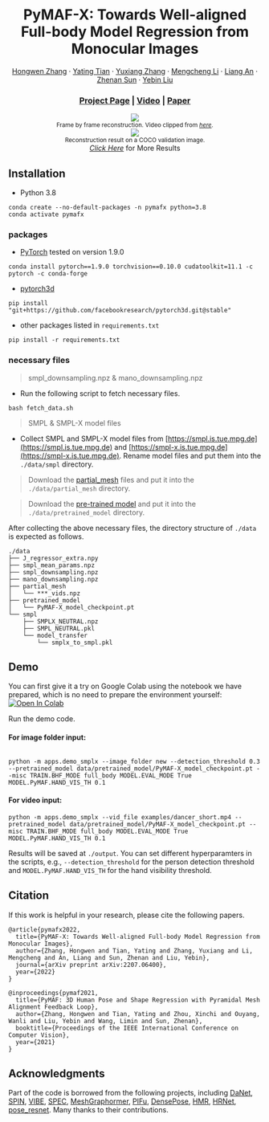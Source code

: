 <div align="center">

# PyMAF-X: Towards Well-aligned Full-body Model Regression from Monocular Images

[Hongwen Zhang](https://github.com/HongwenZhang) · [Yating Tian](https://github.com/tinatiansjz) · [Yuxiang Zhang](https://zhangyux15.github.io) · [Mengcheng Li](https://github.com/Dw1010) · [Liang An](https://anl13.github.io) · [Zhenan Sun](http://www.cbsr.ia.ac.cn/users/znsun) · [Yebin Liu](https://www.liuyebin.com)

### [Project Page](https://www.liuyebin.com/pymaf-x) | [Video](https://www.bilibili.com/video/BV1pN4y1T7dY) | [Paper](https://arxiv.org/abs/2207.06400)

</div>

<p align="center">
    <img src="https://hongwenzhang.github.io/pymaf-x/files/dance_demo.gif">
    <br>
    <sup>Frame by frame reconstruction. Video clipped from <a href="https://www.youtube.com/watch?v=Ltt4dkRkSG0" target="_blank"><i>here</i></a>.</sup>
    <br>
    <img src="https://hongwenzhang.github.io/pymaf-x/files/img_demo.png">
    <br>
    <sup>Reconstruction result on a COCO validation image.</sup>
    <br>
    <a href="https://www.liuyebin.com/pymaf-x" target="_blank"><i>Click Here</i></a> for More Results
</p>

## Installation

- Python 3.8

```
conda create --no-default-packages -n pymafx python=3.8
conda activate pymafx
```

### packages

- [PyTorch](https://www.pytorch.org) tested on version 1.9.0
```
conda install pytorch==1.9.0 torchvision==0.10.0 cudatoolkit=11.1 -c pytorch -c conda-forge
```

- [pytorch3d](https://github.com/facebookresearch/pytorch3d/blob/main/INSTALL.md)
```
pip install "git+https://github.com/facebookresearch/pytorch3d.git@stable"
```

- other packages listed in `requirements.txt`
```
pip install -r requirements.txt
```

### necessary files

> smpl_downsampling.npz & mano_downsampling.npz

- Run the following script to fetch necessary files.

```
bash fetch_data.sh
```
> SMPL & SMPL-X model files

- Collect SMPL and SMPL-X model files from [https://smpl.is.tue.mpg.de](https://smpl.is.tue.mpg.de) and [https://smpl-x.is.tue.mpg.de](https://smpl-x.is.tue.mpg.de). Rename model files and put them into the `./data/smpl` directory.

> Download the [partial_mesh](https://cloud.tsinghua.edu.cn/d/3bc20811a93b488b99a9) files and put it into the `./data/partial_mesh` directory.

> Download the [pre-trained model](https://cloud.tsinghua.edu.cn/d/3bc20811a93b488b99a9) and put it into the `./data/pretrained_model` directory.

After collecting the above necessary files, the directory structure of `./data` is expected as follows.  
```
./data
├── J_regressor_extra.npy
├── smpl_mean_params.npz
├── smpl_downsampling.npz
├── mano_downsampling.npz
├── partial_mesh
│   └── ***_vids.npz
├── pretrained_model
│   └── PyMAF-X_model_checkpoint.pt
└── smpl
    ├── SMPLX_NEUTRAL.npz
    ├── SMPL_NEUTRAL.pkl
    └── model_transfer
        └── smplx_to_smpl.pkl
```

## Demo

You can first give it a try on Google Colab using the notebook we have prepared, which is no need to prepare the environment yourself: [![Open In Colab](https://colab.research.google.com/assets/colab-badge.svg)](https://colab.research.google.com/drive/13Iytx1Hb0ZryEwbJdpXBW9ggDxs2Y-tL?usp=sharing)

Run the demo code.

#### For image folder input:

```

python -m apps.demo_smplx --image_folder new --detection_threshold 0.3 --pretrained_model data/pretrained_model/PyMAF-X_model_checkpoint.pt --misc TRAIN.BHF_MODE full_body MODEL.EVAL_MODE True MODEL.PyMAF.HAND_VIS_TH 0.1
```
#### For video input:
```
python -m apps.demo_smplx --vid_file examples/dancer_short.mp4 --pretrained_model data/pretrained_model/PyMAF-X_model_checkpoint.pt --misc TRAIN.BHF_MODE full_body MODEL.EVAL_MODE True MODEL.PyMAF.HAND_VIS_TH 0.1
```

Results will be saved at `./output`. You can set different hyperparamters in the scripts, e.g., `--detection_threshold` for the person detection threshold and `MODEL.PyMAF.HAND_VIS_TH` for the hand visibility threshold.

## Citation
If this work is helpful in your research, please cite the following papers.
```
@article{pymafx2022,
  title={PyMAF-X: Towards Well-aligned Full-body Model Regression from Monocular Images},
  author={Zhang, Hongwen and Tian, Yating and Zhang, Yuxiang and Li, Mengcheng and An, Liang and Sun, Zhenan and Liu, Yebin},
  journal={arXiv preprint arXiv:2207.06400},
  year={2022}
}

@inproceedings{pymaf2021,
  title={PyMAF: 3D Human Pose and Shape Regression with Pyramidal Mesh Alignment Feedback Loop},
  author={Zhang, Hongwen and Tian, Yating and Zhou, Xinchi and Ouyang, Wanli and Liu, Yebin and Wang, Limin and Sun, Zhenan},
  booktitle={Proceedings of the IEEE International Conference on Computer Vision},
  year={2021}
}
```

## Acknowledgments

Part of the code is borrowed from the following projects, including [DaNet](https://github.com/HongwenZhang/DaNet-3DHumanReconstruction), [SPIN](https://github.com/nkolot/SPIN), [VIBE](https://github.com/mkocabas/VIBE), [SPEC](https://github.com/mkocabas/SPEC), [MeshGraphormer](https://github.com/microsoft/MeshGraphormer), [PIFu](https://github.com/shunsukesaito/PIFu), [DensePose](https://github.com/facebookresearch/DensePose), [HMR](https://github.com/akanazawa/hmr), [HRNet](https://github.com/leoxiaobin/deep-high-resolution-net.pytorch), [pose_resnet](https://github.com/Microsoft/human-pose-estimation.pytorch). Many thanks to their contributions.
